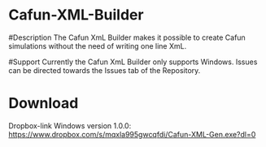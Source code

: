 # Cafun-XML-Builder

#Description
The Cafun XmL Builder makes it possible to create Cafun simulations without the need of writing one line XmL.

#Support
Currently the Cafun XmL Builder only supports Windows.
Issues can be directed towards the Issues tab of the Repository.

# Download
Dropbox-link
Windows version 1.0.0: https://www.dropbox.com/s/mqxla995gwcqfdi/Cafun-XML-Gen.exe?dl=0

